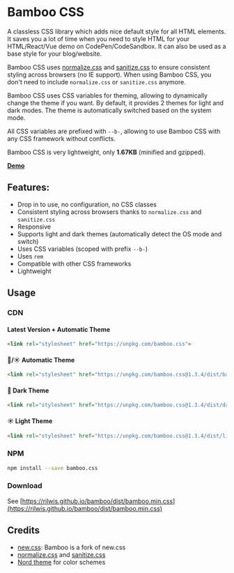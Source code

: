 # Bamboo CSS

A classless CSS library which adds nice default style for all HTML elements. It saves you a lot of time when you need to style HTML for your HTML/React/Vue demo on CodePen/CodeSandbox. It can also be used as a base style for your blog/website.

Bamboo CSS uses [normalize.css](https://github.com/necolas/normalize.css/) and [sanitize.css](https://github.com/csstools/sanitize.css) to ensure consistent styling across browsers (no IE support). When using Bamboo CSS, you don't need to include `normalize.css` or `sanitize.css` anymore.

Bamboo CSS uses CSS variables for theming, allowing to dynamically change the theme if you want. By default, it provides 2 themes for light and dark modes. The theme is automatically switched based on the system mode.

All CSS variables are prefixed with `--b-`, allowing to use Bamboo CSS with any CSS framework without conflicts.

Bamboo CSS is very lightweight, only **1.67KB** (minified and gzipped).

**[Demo](https://rilwis.github.io/bamboo/demo/)**

## Features:

- Drop in to use, no configuration, no CSS classes
- Consistent styling across browsers thanks to `normalize.css` and `sanitize.css`
- Responsive
- Supports light and dark themes (automatically detect the OS mode and switch)
- Uses CSS variables (scoped with prefix `--b-`)
- Uses `rem`
- Compatible with other CSS frameworks
- Lightweight

## Usage

### CDN

#### Latest Version + Automatic Theme

```html
<link rel="stylesheet" href="https://unpkg.com/bamboo.css">
```

#### 🌙/☀ Automatic Theme

```html
<link rel="stylesheet" href="https://unpkg.com/bamboo.css@1.3.4/dist/bamboo.min.css">
```

#### 🌙 Dark Theme

```html
<link rel="stylesheet" href="https://unpkg.com/bamboo.css@1.3.4/dist/dark.min.css">
```

#### ☀ Light Theme

```html
<link rel="stylesheet" href="https://unpkg.com/bamboo.css@1.3.4/dist/light.min.css">
```

### NPM

```bash
npm install --save bamboo.css
```

### Download

See [https://rilwis.github.io/bamboo/dist/bamboo.min.css](https://rilwis.github.io/bamboo/dist/bamboo.min.css)

## Credits
- [new.css](https://github.com/xz/new.css): Bamboo is a fork of new.css
- [normalize.css](https://github.com/necolas/normalize.css/) and [sanitize.css](https://github.com/csstools/sanitize.css)
- [Nord theme](https://www.nordtheme.com) for color schemes
